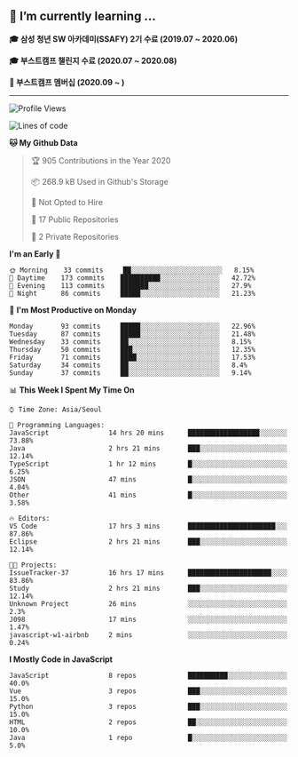 ## 🌱 I’m currently learning ...

**🎓 삼성 청년 SW 아카데미(SSAFY) 2기 수료 (2019.07 ~ 2020.06)**

**🎓 부스트캠프 챌린지 수료 (2020.07 ~ 2020.08)**

**🏃  부스트캠프 멤버십 (2020.09 ~ )**
 
-----

<!--START_SECTION:waka-->
![Profile Views](http://img.shields.io/badge/Profile%20Views-1-blue)

![Lines of code](https://img.shields.io/badge/From%20Hello%20World%20I%27ve%20Written-34.5%20million%20lines%20of%20code-blue)

**🐱 My Github Data** 

> 🏆 905 Contributions in the Year 2020
 > 
> 📦 268.9 kB Used in Github's Storage 
 > 
> 🚫 Not Opted to Hire
 > 
> 📜 17 Public Repositories
 > 
> 🔑 2 Private Repositories 

**I'm an Early 🐤** 

```text
🌞 Morning    33 commits     ██░░░░░░░░░░░░░░░░░░░░░░░   8.15% 
🌆 Daytime    173 commits    ██████████░░░░░░░░░░░░░░░   42.72% 
🌃 Evening    113 commits    ███████░░░░░░░░░░░░░░░░░░   27.9% 
🌙 Night      86 commits     █████░░░░░░░░░░░░░░░░░░░░   21.23%

```
📅 **I'm Most Productive on Monday** 

```text
Monday       93 commits     █████░░░░░░░░░░░░░░░░░░░░   22.96% 
Tuesday      87 commits     █████░░░░░░░░░░░░░░░░░░░░   21.48% 
Wednesday    33 commits     ██░░░░░░░░░░░░░░░░░░░░░░░   8.15% 
Thursday     50 commits     ███░░░░░░░░░░░░░░░░░░░░░░   12.35% 
Friday       71 commits     ████░░░░░░░░░░░░░░░░░░░░░   17.53% 
Saturday     34 commits     ██░░░░░░░░░░░░░░░░░░░░░░░   8.4% 
Sunday       37 commits     ██░░░░░░░░░░░░░░░░░░░░░░░   9.14%

```


📊 **This Week I Spent My Time On** 

```text
⌚︎ Time Zone: Asia/Seoul

💬 Programming Languages: 
JavaScript               14 hrs 20 mins      ██████████████████░░░░░░░   73.88% 
Java                     2 hrs 21 mins       ███░░░░░░░░░░░░░░░░░░░░░░   12.14% 
TypeScript               1 hr 12 mins        █░░░░░░░░░░░░░░░░░░░░░░░░   6.25% 
JSON                     47 mins             █░░░░░░░░░░░░░░░░░░░░░░░░   4.04% 
Other                    41 mins             █░░░░░░░░░░░░░░░░░░░░░░░░   3.58%

🔥 Editors: 
VS Code                  17 hrs 3 mins       ██████████████████████░░░   87.86% 
Eclipse                  2 hrs 21 mins       ███░░░░░░░░░░░░░░░░░░░░░░   12.14%

🐱‍💻 Projects: 
IssueTracker-37          16 hrs 17 mins      █████████████████████░░░░   83.86% 
Study                    2 hrs 21 mins       ███░░░░░░░░░░░░░░░░░░░░░░   12.14% 
Unknown Project          26 mins             ░░░░░░░░░░░░░░░░░░░░░░░░░   2.3% 
J098                     17 mins             ░░░░░░░░░░░░░░░░░░░░░░░░░   1.47% 
javascript-w1-airbnb     2 mins              ░░░░░░░░░░░░░░░░░░░░░░░░░   0.24%

```

**I Mostly Code in JavaScript** 

```text
JavaScript               8 repos             ██████████░░░░░░░░░░░░░░░   40.0% 
Vue                      3 repos             ███░░░░░░░░░░░░░░░░░░░░░░   15.0% 
Python                   3 repos             ███░░░░░░░░░░░░░░░░░░░░░░   15.0% 
HTML                     2 repos             ██░░░░░░░░░░░░░░░░░░░░░░░   10.0% 
Java                     1 repo              █░░░░░░░░░░░░░░░░░░░░░░░░   5.0%

```



<!--END_SECTION:waka-->
